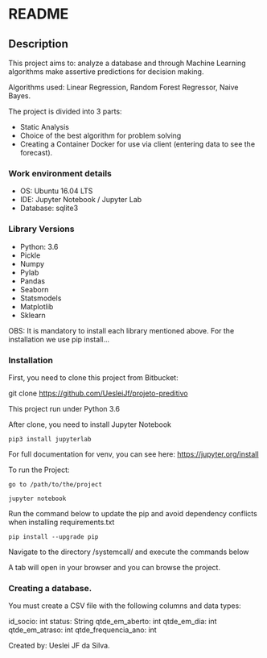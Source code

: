 # README

## Description

This project aims to: analyze a database and through Machine Learning algorithms make assertive predictions for decision making.

Algorithms used: Linear Regression, Random Forest Regressor, Naive Bayes.

The project is divided into 3 parts:
- Static Analysis
- Choice of the best algorithm for problem solving
- Creating a Container Docker for use via client (entering data to see the forecast).

### Work environment details

* OS: Ubuntu 16.04 LTS
* IDE: Jupyter Notebook / Jupyter Lab
* Database: sqlite3

### Library Versions

* Python:   3.6
* Pickle
* Numpy
* Pylab
* Pandas
* Seaborn
* Statsmodels
* Matplotlib
* Sklearn

OBS: It is mandatory to install each library mentioned above.
For the installation we use pip install...

### Installation

First, you need to clone this project from Bitbucket:

git clone https://github.com/UesleiJf/projeto-preditivo

This project run under Python 3.6

After clone, you need to install Jupyter Notebook

    pip3 install jupyterlab

For full documentation for venv, you can see here:
https://jupyter.org/install

To run the Project:

    go to /path/to/the/project

    jupyter notebook

Run the command below to update the pip and avoid dependency conflicts when installing requirements.txt

    pip install --upgrade pip

Navigate to the directory /systemcall/ and execute the commands below

A tab will open in your browser and you can browse the project.

### Creating a database.

You must create a CSV file with the following columns and data types:

id_socio: int
status: String
qtde_em_aberto: int
qtde_em_dia: int
qtde_em_atraso: int
qtde_frequencia_ano: int

Created by: Ueslei JF da Silva.